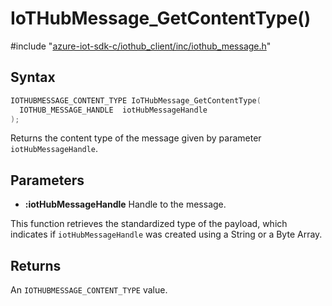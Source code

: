 # IoTHubMessage_GetContentType()

\#include "[azure-iot-sdk-c/iothub_client/inc/iothub_message.h](../iot-c-ref-iothub-message-h.md)"  

## Syntax

```C
IOTHUBMESSAGE_CONTENT_TYPE IoTHubMessage_GetContentType(
  IOTHUB_MESSAGE_HANDLE  iotHubMessageHandle
);
```

Returns the content type of the message given by parameter `iotHubMessageHandle`.

## Parameters
* **:iotHubMessageHandle** Handle to the message.

This function retrieves the standardized type of the payload, which indicates if `iotHubMessageHandle` was created using a String or a Byte Array.

## Returns
An `IOTHUBMESSAGE_CONTENT_TYPE` value.

